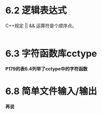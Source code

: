 # 6.2 逻辑表达式
C++规定 || && 运算符是个顺序点。
<br><br>

# 6.3 字符函数库cctype
**P179的表6.4列举了cctype中的字符函数**

# 6.8 简单文件输入/输出
**再说**